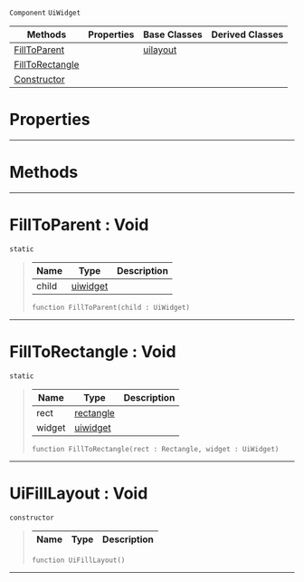  `Component` `UiWidget`



|Methods|Properties|Base Classes|Derived Classes|
|---|---|---|---|
|[FillToParent](uifilllayout.md#filltoparent-void)| |[uilayout](uilayout.md)| |
|[FillToRectangle](uifilllayout.md#filltorectangle-void)| | | |
|[Constructor](uifilllayout.md#uifilllayout-void)| | | |


 #  Properties


---  
 #  Methods


---  
 #  FillToParent : Void

 `static`

> 
> |Name|Type|Description|
> |---|---|---|
> |child|[uiwidget](uiwidget.md)| |
> ```TS:Nada
> function FillToParent(child : UiWidget)
> ``` 


---  
 #  FillToRectangle : Void

 `static`

> 
> |Name|Type|Description|
> |---|---|---|
> |rect|[rectangle](rectangle.md)| |
> |widget|[uiwidget](uiwidget.md)| |
> ```TS:Nada
> function FillToRectangle(rect : Rectangle, widget : UiWidget)
> ``` 


---  
 #  UiFillLayout : Void

 `constructor`

> 
> |Name|Type|Description|
> |---|---|---|
> ```TS:Nada
> function UiFillLayout()
> ``` 


---  
 

 